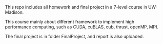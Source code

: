 This repo includes all homework and final project in a 7-level course in UW-Madison.

This course mainly about different framework to implement high performance computing, such as CUDA, cuBLAS, cub, thrust, openMP, MPI.

The final project is in folder FinalProject, and report is also uploaded. 
